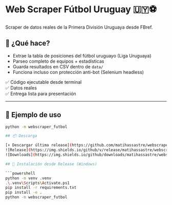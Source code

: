 ﻿# Web Scraper Fútbol Uruguay 🇺🇾⚽

Scraper de datos reales de la Primera División Uruguaya desde FBref.

## 🚀 ¿Qué hace?

- Extrae la tabla de posiciones del fútbol uruguayo (Liga Uruguaya)
- Parseo completo de equipos + estadísticas
- Guarda resultados en CSV dentro de `data/`
- Funciona incluso con protección anti-bot (Selenium headless)

✅ Código ejecutable desde terminal  
✅ Datos reales  
✅ Entrega lista para presentación

---

## 🧪 Ejemplo de uso

```bash
python -m webscraper_futbol

## 📦 Descarga

[⬇️ Descargar última release](https://github.com/matihassastre/webscraper-futbol/releases/latest)
![Release](https://img.shields.io/github/v/release/matihassastre/webscraper-futbol?label=release)
![Downloads](https://img.shields.io/github/downloads/matihassastre/webscraper-futbol/total?label=descargas)

## 🧪 Instalación desde Release (Windows)

```powershell
python -m venv .venv
.\.venv\Scripts\Activate.ps1
pip install -r requirements.txt
pip install -e .
python -m webscraper_futbol
